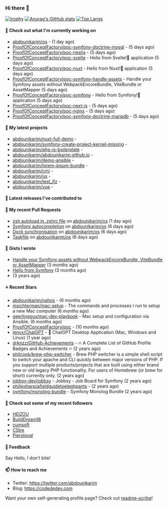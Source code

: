 ### Hi there 👋

[![trophy](https://github-profile-trophy.vercel.app/?username=abdounikarim&theme=onestar&row=1&column=7&no-frame=true&margin-w=13)](https://github.com/ryo-ma/github-profile-trophy)
[![Anurag's GitHub stats](https://github-readme-stats.vercel.app/api?username=abdounikarim&show_icons=true&theme=dark&count_private=true&hide_border=true)](https://github.com/anuraghazra/github-readme-stats)
[![Top Langs](https://github-readme-stats.vercel.app/api/top-langs/?username=abdounikarim&langs_count=8&layout=compact&theme=dark&hide_border=true)](https://github.com/anuraghazra/github-readme-stats)

#### 👷 Check out what I'm currently working on

- [abdounikarim/os](https://github.com/abdounikarim/os) -  (1 day ago)
- [ProofOfConceptFactory/poc-symfony-doctrine-mysql](https://github.com/ProofOfConceptFactory/poc-symfony-doctrine-mysql) -  (5 days ago)
- [ProofOfConceptFactory/poc-nestjs](https://github.com/ProofOfConceptFactory/poc-nestjs) -  (5 days ago)
- [ProofOfConceptFactory/poc-svelte](https://github.com/ProofOfConceptFactory/poc-svelte) - Hello from Svelte!👋 application (5 days ago)
- [ProofOfConceptFactory/poc-nuxt](https://github.com/ProofOfConceptFactory/poc-nuxt) - Hello from Nuxt!👋 application  (5 days ago)
- [ProofOfConceptFactory/poc-symfony-handle-assets](https://github.com/ProofOfConceptFactory/poc-symfony-handle-assets) - Handle your Symfony assets without WebpackEncoreBundle, ViteBundle or AssetMapper (5 days ago)
- [ProofOfConceptFactory/poc-symfony](https://github.com/ProofOfConceptFactory/poc-symfony) - Hello from Symfony!👋 application (5 days ago)
- [ProofOfConceptFactory/poc-next-js](https://github.com/ProofOfConceptFactory/poc-next-js) -  (5 days ago)
- [ProofOfConceptFactory/poc-nginx](https://github.com/ProofOfConceptFactory/poc-nginx) -  (5 days ago)
- [ProofOfConceptFactory/poc-symfony-doctrine-mariadb](https://github.com/ProofOfConceptFactory/poc-symfony-doctrine-mariadb) -  (5 days ago)

#### 🌱 My latest projects

- [abdounikarim/nuxt-full-demo](https://github.com/abdounikarim/nuxt-full-demo) - 
- [abdounikarim/symfony-create-project-kernel-missing](https://github.com/abdounikarim/symfony-create-project-kernel-missing) - 
- [abdounikarim/php-js-boilerplate](https://github.com/abdounikarim/php-js-boilerplate) - 
- [abdounikarim/abdounikarim.github.io](https://github.com/abdounikarim/abdounikarim.github.io) - 
- [abdounikarim/demo-ansible](https://github.com/abdounikarim/demo-ansible) - 
- [abdounikarim/lorem-ipsum-bundle](https://github.com/abdounikarim/lorem-ipsum-bundle) - 
- [abdounikarim/cmi](https://github.com/abdounikarim/cmi) - 
- [abdounikarim/os](https://github.com/abdounikarim/os) - 
- [abdounikarim/test_lfz](https://github.com/abdounikarim/test_lfz) - 
- [abdounikarim/vue](https://github.com/abdounikarim/vue) - 

#### 🔭 Latest releases I've contributed to


#### 🔨 My recent Pull Requests

- [zsh autoload in .zshrc file](https://github.com/abdounikarim/os/pull/21) on [abdounikarim/os](https://github.com/abdounikarim/os) (1 day ago)
- [Symfony autocompletion](https://github.com/abdounikarim/os/pull/20) on [abdounikarim/os](https://github.com/abdounikarim/os) (6 days ago)
- [Dock synchronisation](https://github.com/abdounikarim/os/pull/19) on [abdounikarim/os](https://github.com/abdounikarim/os) (6 days ago)
- [Taskfile](https://github.com/abdounikarim/os/pull/18) on [abdounikarim/os](https://github.com/abdounikarim/os) (6 days ago)

#### 📓 Gists I wrote

- [Handle your Symfony assets without WebpackEncoreBundle, ViteBundle or AssetMapper](https://gist.github.com/7c0177c7a71b1e6585183e320034e4dd) (3 months ago)
- [Hello from Symfony](https://gist.github.com/d6b3e49ead0d8e0a4041c06fcc689307) (3 months ago)
- [](https://gist.github.com/b237278802559acb0bcf1e2516ba718e) (3 years ago)

#### ⭐ Recent Stars

- [abdounikarim/nahos](https://github.com/abdounikarim/nahos) -  (6 months ago)
- [msichterman/mac-setup](https://github.com/msichterman/mac-setup) - The commands and processes I run to setup a new Mac computer (6 months ago)
- [geerlingguy/mac-dev-playbook](https://github.com/geerlingguy/mac-dev-playbook) - Mac setup and configuration via Ansible. (6 months ago)
- [ProofOfConceptFactory/poc](https://github.com/ProofOfConceptFactory/poc) -  (10 months ago)
- [lencx/ChatGPT](https://github.com/lencx/ChatGPT) - 🔮 ChatGPT Desktop Application (Mac, Windows and Linux) (1 year ago)
- [drknzz/GitHub-Achievements](https://github.com/drknzz/GitHub-Achievements) - 🔥 A Complete List of GitHub Profile Badges and Achievements 🔥 (2 years ago)
- [philcook/brew-php-switcher](https://github.com/philcook/brew-php-switcher) - Brew PHP switcher is a simple shell script to switch your apache and CLI quickly between major versions of PHP. If you support multiple products/projects that are built using either brand new or old legacy PHP functionality. For users of Homebrew (or brew for short) currently only. (2 years ago)
- [jobbsy-dev/jobbsy](https://github.com/jobbsy-dev/jobbsy) - Jobbsy - Job Board for Symfony (2 years ago)
- [philipsharp/afieldguidetoelephpants](https://github.com/philipsharp/afieldguidetoelephpants) -  (2 years ago)
- [symfony/monolog-bundle](https://github.com/symfony/monolog-bundle) - Symfony Monolog Bundle (2 years ago)

#### 👯 Check out some of my recent followers

- [HElZOU](https://github.com/HElZOU)
- [BuildDream18](https://github.com/BuildDream18)
- [cumsoft](https://github.com/cumsoft)
- [CStre](https://github.com/CStre)
- [Pierstoval](https://github.com/Pierstoval)

#### 💬 Feedback

Say Hello, I don't bite!

#### 📫 How to reach me

- Twitter: https://twitter.com/abdounikarim
- Blog: https://codededev.com

Want your own self-generating profile page? Check out [readme-scribe](https://github.com/muesli/readme-scribe)!
